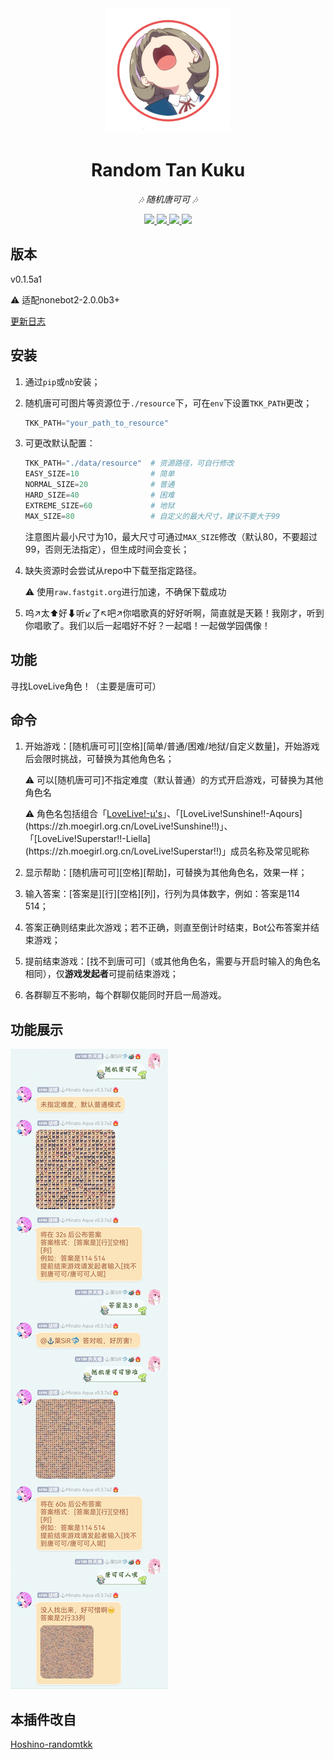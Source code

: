 <div align="center">
    <img width="200" src="tkk_logo.png" alt="logo"></br>

# Random Tan Kuku

<!-- prettier-ignore-start -->
<!-- markdownlint-disable-next-line MD036 -->
_🎶 随机唐可可 🎶_
<!-- prettier-ignore-end -->

</div>
<p align="center">
  
  <a href="https://github.com/MinatoAquaCrews/nonebot_plugin_randomtkk/blob/main/LICENSE">
    <img src="https://img.shields.io/github/license/MinatoAquaCrews/nonebot_plugin_randomtkk?color=blue">
  </a>

  <a href="https://github.com/nonebot/nonebot2">
    <img src="https://img.shields.io/badge/nonebot2-2.0.0beta.3+-green">
  </a>

  <a href="https://github.com/MinatoAquaCrews/nonebot_plugin_randomtkk/releases/tag/v0.1.5a1">
    <img src="https://img.shields.io/github/v/release/MinatoAquaCrews/nonebot_plugin_randomtkk?color=orange">
  </a>

  <a href="https://www.codefactor.io/repository/github/MinatoAquaCrews/nonebot_plugin_randomtkk">
    <img src="https://img.shields.io/codefactor/grade/github/MinatoAquaCrews/nonebot_plugin_randomtkk/main?color=red">
  </a>
  
</p>

## 版本

v0.1.5a1

⚠ 适配nonebot2-2.0.0b3+

[更新日志](https://github.com/MinatoAquaCrews/nonebot_plugin_randomtkk/releases/tag/v0.1.5a1)

## 安装

1. 通过`pip`或`nb`安装；

2. 随机唐可可图片等资源位于`./resource`下，可在`env`下设置`TKK_PATH`更改；

    ```python
    TKK_PATH="your_path_to_resource"
    ```

3. 可更改默认配置：

    ```python
    TKK_PATH="./data/resource"  # 资源路径，可自行修改
    EASY_SIZE=10                # 简单
    NORMAL_SIZE=20              # 普通
    HARD_SIZE=40                # 困难
    EXTREME_SIZE=60             # 地狱
    MAX_SIZE=80                 # 自定义的最大尺寸，建议不要大于99
    ```

    注意图片最小尺寸为10，最大尺寸可通过`MAX_SIZE`修改（默认80，不要超过99，否则无法指定），但生成时间会变长；
    
4. 缺失资源时会尝试从repo中下载至指定路径。

    ⚠ 使用`raw.fastgit.org`进行加速，不确保下载成功

5. 呜↗太⬆好⬇听↙了↖吧↗你唱歌真的好好听啊，简直就是天籁！我刚才，听到你唱歌了。我们以后一起唱好不好？一起唱！一起做学园偶像！

## 功能

寻找LoveLive角色！（主要是唐可可）

## 命令

1. 开始游戏：[随机唐可可][空格][简单/普通/困难/地狱/自定义数量]，开始游戏后会限时挑战，可替换为其他角色名；

    ⚠ 可以[随机唐可可]不指定难度（默认普通）的方式开启游戏，可替换为其他角色名

    ⚠ 角色名包括组合「[LoveLive!-μ's](https://zh.moegirl.org.cn/LoveLive!)」、「[LoveLive!Sunshine!!-Aqours](https://zh.moegirl.org.cn/LoveLive!Sunshine!!)」、「[LoveLive!Superstar!!-Liella](https://zh.moegirl.org.cn/LoveLive!Superstar!!)」成员名称及常见昵称

2. 显示帮助：[随机唐可可][空格][帮助]，可替换为其他角色名，效果一样；

3. 输入答案：[答案是][行][空格][列]，行列为具体数字，例如：答案是114 514；

4. 答案正确则结束此次游戏；若不正确，则直至倒计时结束，Bot公布答案并结束游戏；

5. 提前结束游戏：[找不到唐可可]（或其他角色名，需要与开启时输入的角色名相同），仅**游戏发起者**可提前结束游戏；

6. 各群聊互不影响，每个群聊仅能同时开启一局游戏。

## 功能展示

![tkk_display](./tkk_display.jpg)

## 本插件改自

[Hoshino-randomtkk](https://github.com/kosakarin/hoshino_big_cockroach)